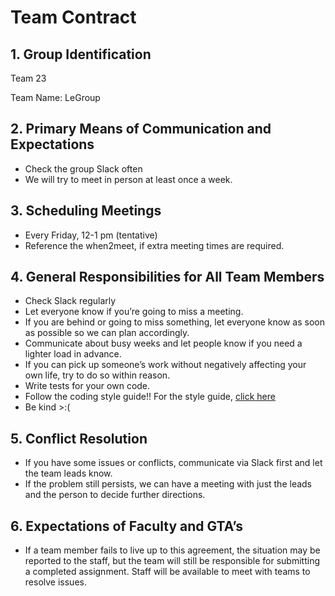# Team Contract

## 1. Group Identification
Team 23

Team Name: LeGroup

## 2. Primary Means of Communication and Expectations

- Check the group Slack often
- We will try to meet in person at least once a week. 

## 3. Scheduling Meetings 
- Every Friday, 12-1 pm (tentative)
- Reference the when2meet, if extra meeting times are required. 

## 4. General Responsibilities for All Team Members

- Check Slack regularly
- Let everyone know if you’re going to miss a meeting.
- If you are behind or going to miss something, let everyone know as soon as possible so we can plan accordingly.
- Communicate about busy weeks and let people know if you need a lighter load in advance.
- If you can pick up someone’s work without negatively affecting your own life, try to do so within reason.
- Write tests for your own code.
- Follow the coding style guide!! For the style guide, [click here](https://github.com/cse110-sp24-group23/cse110-sp24-group23/blob/main/admin/codeStyle.md)
- Be kind >:(

 ## 5. Conflict Resolution

- If you have some issues or conflicts, communicate via Slack first and let the team leads know. 
- If the problem still persists, we can have a meeting with just the leads and the person to decide further directions.

## 6. Expectations of Faculty and GTA’s

- If a team member fails to live up to this agreement, the situation may be reported to the staff, but the team will still be responsible for submitting a completed assignment. Staff will be available to meet with teams to resolve issues.

